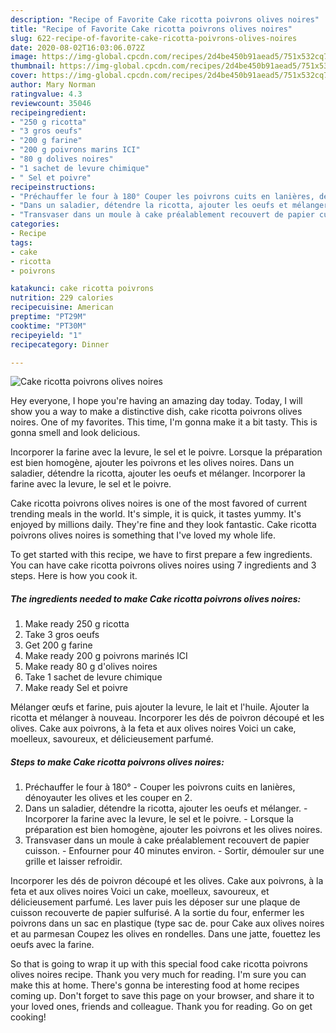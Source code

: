 ```yaml
---
description: "Recipe of Favorite Cake ricotta poivrons olives noires"
title: "Recipe of Favorite Cake ricotta poivrons olives noires"
slug: 622-recipe-of-favorite-cake-ricotta-poivrons-olives-noires
date: 2020-08-02T16:03:06.072Z
image: https://img-global.cpcdn.com/recipes/2d4be450b91aead5/751x532cq70/cake-ricotta-poivrons-olives-noires-photo-principale-de-la-recette.jpg
thumbnail: https://img-global.cpcdn.com/recipes/2d4be450b91aead5/751x532cq70/cake-ricotta-poivrons-olives-noires-photo-principale-de-la-recette.jpg
cover: https://img-global.cpcdn.com/recipes/2d4be450b91aead5/751x532cq70/cake-ricotta-poivrons-olives-noires-photo-principale-de-la-recette.jpg
author: Mary Norman
ratingvalue: 4.3
reviewcount: 35046
recipeingredient:
- "250 g ricotta"
- "3 gros oeufs"
- "200 g farine"
- "200 g poivrons marins ICI"
- "80 g dolives noires"
- "1 sachet de levure chimique"
- " Sel et poivre"
recipeinstructions:
- "Préchauffer le four à 180° Couper les poivrons cuits en lanières, dénoyauter les olives et les couper en 2."
- "Dans un saladier, détendre la ricotta, ajouter les oeufs et mélanger. Incorporer la farine avec la levure, le sel et le poivre. Lorsque la préparation est bien homogène, ajouter les poivrons et les olives noires."
- "Transvaser dans un moule à cake préalablement recouvert de papier cuisson. Enfourner pour 40 minutes environ. Sortir, démouler sur une grille et laisser refroidir."
categories:
- Recipe
tags:
- cake
- ricotta
- poivrons

katakunci: cake ricotta poivrons 
nutrition: 229 calories
recipecuisine: American
preptime: "PT29M"
cooktime: "PT30M"
recipeyield: "1"
recipecategory: Dinner

---
```



![Cake ricotta poivrons olives noires](https://img-global.cpcdn.com/recipes/2d4be450b91aead5/751x532cq70/cake-ricotta-poivrons-olives-noires-photo-principale-de-la-recette.jpg)

Hey everyone, I hope you're having an amazing day today. Today, I will show you a way to make a distinctive dish, cake ricotta poivrons olives noires. One of my favorites. This time, I'm gonna make it a bit tasty. This is gonna smell and look delicious.

Incorporer la farine avec la levure, le sel et le poivre. Lorsque la préparation est bien homogène, ajouter les poivrons et les olives noires. Dans un saladier, détendre la ricotta, ajouter les oeufs et mélanger. Incorporer la farine avec la levure, le sel et le poivre.

Cake ricotta poivrons olives noires is one of the most favored of current trending meals in the world. It's simple, it is quick, it tastes yummy. It's enjoyed by millions daily. They're fine and they look fantastic. Cake ricotta poivrons olives noires is something that I've loved my whole life.


To get started with this recipe, we have to first prepare a few ingredients. You can have cake ricotta poivrons olives noires using 7 ingredients and 3 steps. Here is how you cook it.

<!--inarticleads1-->

##### The ingredients needed to make Cake ricotta poivrons olives noires:

1. Make ready 250 g ricotta
1. Take 3 gros oeufs
1. Get 200 g farine
1. Make ready 200 g poivrons marinés ICI
1. Make ready 80 g d&#39;olives noires
1. Take 1 sachet de levure chimique
1. Make ready  Sel et poivre


Mélanger œufs et farine, puis ajouter la levure, le lait et l&#39;huile. Ajouter la ricotta et mélanger à nouveau. Incorporer les dés de poivron découpé et les olives. Cake aux poivrons, à la feta et aux olives noires Voici un cake, moelleux, savoureux, et délicieusement parfumé. 

<!--inarticleads2-->

##### Steps to make Cake ricotta poivrons olives noires:

1. Préchauffer le four à 180° - Couper les poivrons cuits en lanières, dénoyauter les olives et les couper en 2.
1. Dans un saladier, détendre la ricotta, ajouter les oeufs et mélanger. - Incorporer la farine avec la levure, le sel et le poivre. - Lorsque la préparation est bien homogène, ajouter les poivrons et les olives noires.
1. Transvaser dans un moule à cake préalablement recouvert de papier cuisson. - Enfourner pour 40 minutes environ. - Sortir, démouler sur une grille et laisser refroidir.


Incorporer les dés de poivron découpé et les olives. Cake aux poivrons, à la feta et aux olives noires Voici un cake, moelleux, savoureux, et délicieusement parfumé. Les laver puis les déposer sur une plaque de cuisson recouverte de papier sulfurisé. A la sortie du four, enfermer les poivrons dans un sac en plastique (type sac de. pour Cake aux olives noires et au parmesan Coupez les olives en rondelles. Dans une jatte, fouettez les oeufs avec la farine. 

So that is going to wrap it up with this special food cake ricotta poivrons olives noires recipe. Thank you very much for reading. I'm sure you can make this at home. There's gonna be interesting food at home recipes coming up. Don't forget to save this page on your browser, and share it to your loved ones, friends and colleague. Thank you for reading. Go on get cooking!
